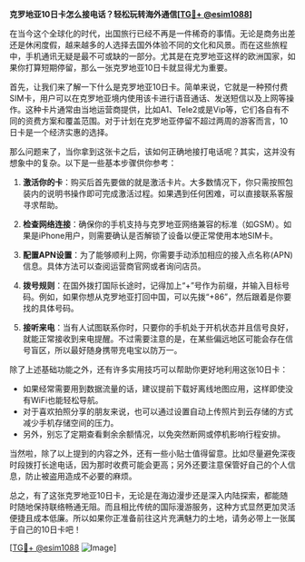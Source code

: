 **克罗地亚10日卡怎么接电话？轻松玩转海外通信[[TG💪+ @esim1088](https://t.me/s/esim1088)]**

在当今这个全球化的时代，出国旅行已经不再是一件稀奇的事情。无论是商务出差还是休闲度假，越来越多的人选择去国外体验不同的文化和风景。而在这些旅程中，手机通讯无疑是最不可或缺的一部分。尤其是在克罗地亚这样的欧洲国家，如果你打算短期停留，那么一张克罗地亚10日卡就显得尤为重要。

首先，让我们来了解一下什么是克罗地亚10日卡。简单来说，它就是一种预付费SIM卡，用户可以在克罗地亚境内使用该卡进行语音通话、发送短信以及上网等操作。这种卡片通常由当地运营商提供，比如A1、Tele2或是Vip等，它们各自有不同的资费方案和覆盖范围。对于计划在克罗地亚停留不超过两周的游客而言，10日卡是一个经济实惠的选择。

那么问题来了，当你拿到这张卡之后，该如何正确地接打电话呢？其实，这并没有想象中的复杂。以下是一些基本步骤供你参考：

1. **激活你的卡**：购买后首先要做的就是激活卡片。大多数情况下，你只需按照包装内的说明书操作即可完成激活过程。如果遇到任何困难，可以直接联系客服寻求帮助。

2. **检查网络连接**：确保你的手机支持与克罗地亚网络兼容的标准（如GSM）。如果是iPhone用户，则需要确认是否解锁了设备以便正常使用本地SIM卡。

3. **配置APN设置**：为了能够顺利上网，你需要手动添加相应的接入点名称(APN)信息。具体方法可以查阅运营商官网或者询问店员。

4. **拨号规则**：在国外拨打国际长途时，记得加上“+”号作为前缀，并输入目标号码。例如，如果你想从克罗地亚打回中国，可以先拨“+86”，然后跟着是你要找的具体号码。

5. **接听来电**：当有人试图联系你时，只要你的手机处于开机状态并且信号良好，就能正常接收到来电提醒。不过需要注意的是，在某些偏远地区可能会存在信号盲区，所以最好随身携带充电宝以防万一。

除了上述基础功能之外，还有许多实用技巧可以帮助你更好地利用这张10日卡：

- 如果经常需要用到数据流量的话，建议提前下载好离线地图应用，这样即使没有WiFi也能轻松导航。
- 对于喜欢拍照分享的朋友来说，也可以通过设置自动上传照片到云存储的方式减少手机存储空间的压力。
- 另外，别忘了定期查看剩余余额情况，以免突然断网或停机影响行程安排。

当然啦，除了以上提到的内容之外，还有一些小贴士值得留意。比如尽量避免深夜时段拨打长途电话，因为那时收费可能会更高；另外还要注意保管好自己的个人信息，防止被盗用造成不必要的麻烦。

总之，有了这张克罗地亚10日卡，无论是在海边漫步还是深入内陆探索，都能随时随地保持联络畅通无阻。而且相比传统的国际漫游服务，这种方式显然更加灵活便捷且成本低廉。所以如果你正准备前往这片充满魅力的土地，请务必带上一张属于自己的10日卡吧！

[[TG💪+ @esim1088](https://t.me/s/esim1088) ![Image](https://i.postimg.cc/4NQfJmqS/Snipaste-2025-05-13-00-14-12.png)]